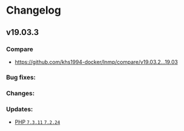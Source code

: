 # Changelog

## v19.03.3

### Compare

* https://github.com/khs1994-docker/lnmp/compare/v19.03.2...19.03

### Bug fixes:

### Changes:

### Updates:

* [PHP `7.3.11` `7.2.24`](https://www.php.net/ChangeLog-7.php#7.3.11)
